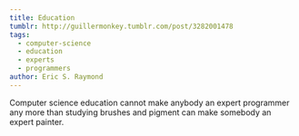```yaml
---
title: Education
tumblr: http://guillermonkey.tumblr.com/post/3282001478
tags:
  - computer-science
  - education
  - experts
  - programmers
author: Eric S. Raymond
---
```


Computer science education cannot make anybody an expert programmer any more than studying brushes and pigment can make somebody an expert painter.
